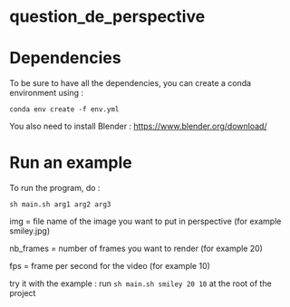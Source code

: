 # question_de_perspective

# Dependencies
To be sure to have all the dependencies, you can create a conda environment using :

`conda env create -f env.yml`

You also need to install Blender : https://www.blender.org/download/

# Run an example
To run the program, do :

`sh main.sh arg1 arg2 arg3`

img = file name of the image you want to put in perspective (for example smiley.jpg)


nb_frames = number of frames you want to render (for example 20)


fps = frame per second for the video (for example 10)

try it with the example : run 
`sh main.sh smiley 20 10`
at the root of the project
